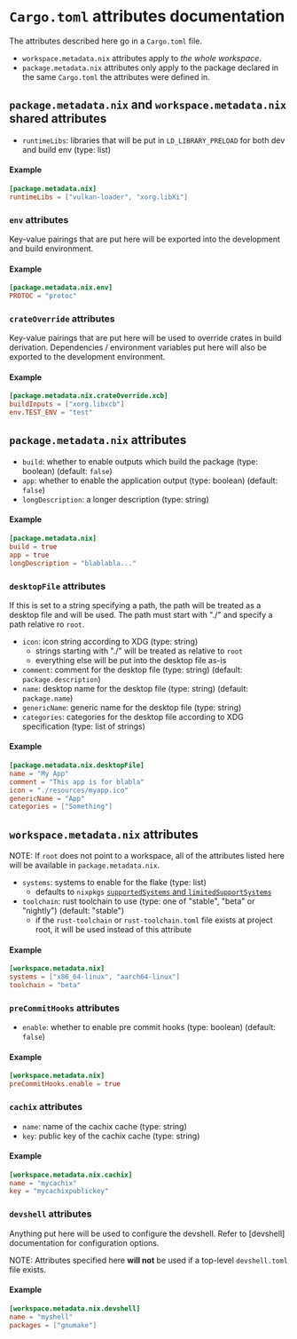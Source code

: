 # `Cargo.toml` attributes documentation

The attributes described here go in a `Cargo.toml` file.

- `workspace.metadata.nix` attributes apply to *the whole workspace*.
- `package.metadata.nix` attributes only apply to the package declared
  in the same `Cargo.toml` the attributes were defined in.

## `package.metadata.nix` and `workspace.metadata.nix` shared attributes

- `runtimeLibs`: libraries that will be put in `LD_LIBRARY_PRELOAD` for both dev and build env (type: list)

#### Example

```toml
[package.metadata.nix]
runtimeLibs = ["vulkan-loader", "xorg.libXi"]
```

### `env` attributes

Key-value pairings that are put here will be exported into the development and build environment.

#### Example

```toml
[package.metadata.nix.env]
PROTOC = "protoc"
```

### `crateOverride` attributes

Key-value pairings that are put here will be used to override crates in build derivation.
Dependencies / environment variables put here will also be exported to the development environment.

#### Example

```toml
[package.metadata.nix.crateOverride.xcb]
buildInputs = ["xorg.libxcb"]
env.TEST_ENV = "test"
```

## `package.metadata.nix` attributes

- `build`: whether to enable outputs which build the package (type: boolean) (default: `false`)
- `app`: whether to enable the application output (type: boolean) (default: `false`)
- `longDescription`: a longer description (type: string)

#### Example

```toml
[package.metadata.nix]
build = true
app = true
longDescription = "blablabla..."
```

### `desktopFile` attributes

If this is set to a string specifying a path, the path will be treated as a desktop file and will be used.
The path must start with "./" and specify a path relative ro `root`. 

- `icon`: icon string according to XDG (type: string)
    - strings starting with "./" will be treated as relative to `root`
    - everything else will be put into the desktop file as-is
- `comment`: comment for the desktop file (type: string) (default: `package.description`)
- `name`: desktop name for the desktop file (type: string) (default: `package.name`)
- `genericName`: generic name for the desktop file (type: string)
- `categories`: categories for the desktop file according to XDG specification (type: list of strings)

#### Example

```toml
[package.metadata.nix.desktopFile]
name = "My App"
comment = "This app is for blabla"
icon = "./resources/myapp.ico"
genericName = "App"
categories = ["Something"]
```

## `workspace.metadata.nix` attributes

NOTE: If `root` does not point to a workspace, all of the attributes listed here
will be available in `package.metadata.nix`.

- `systems`: systems to enable for the flake (type: list)
    - defaults to `nixpkgs` [`supportedSystems` and `limitedSupportSystems`](https://github.com/NixOS/nixpkgs/blob/master/pkgs/top-level/release.nix#L14)
- `toolchain`: rust toolchain to use (type: one of "stable", "beta" or "nightly") (default: "stable")
    - if the `rust-toolchain` or `rust-toolchain.toml` file exists at project
    root, it will be used instead of this attribute

#### Example

```toml
[workspace.metadata.nix]
systems = ["x86_64-linux", "aarch64-linux"]
toolchain = "beta"
```

### `preCommitHooks` attributes

- `enable`: whether to enable pre commit hooks (type: boolean) (default: `false`)

#### Example

```toml
[workspace.metadata.nix]
preCommitHooks.enable = true
```

### `cachix` attributes

- `name`: name of the cachix cache (type: string)
- `key`: public key of the cachix cache (type: string)

#### Example

```toml
[workspace.metadata.nix.cachix]
name = "mycachix"
key = "mycachixpublickey"
```

### `devshell` attributes

Anything put here will be used to configure the devshell.
Refer to [devshell] documentation for configuration options.

NOTE: Attributes specified here **will not** be used if a top-level `devshell.toml` file exists.

#### Example

```toml
[workspace.metadata.nix.devshell]
name = "myshell"
packages = ["gnumake"]
```
